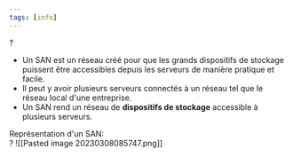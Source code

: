 ```yaml
---
tags: [info]
---
```


?
-   Un SAN est un réseau créé pour que les grands dispositifs de stockage puissent être accessibles depuis les serveurs de manière pratique et facile.
-   Il peut y avoir plusieurs serveurs connectés à un réseau tel que le réseau local d'une entreprise.
-   Un SAN rend un réseau de **dispositifs de stockage** accessible à plusieurs serveurs.

Représentation d'un SAN:  
?
![[Pasted image 20230308085747.png]]